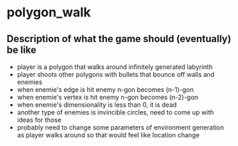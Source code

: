 # polygon_walk

## Description of what the game should (eventually) be like
- player is a polygon that walks around infinitely generated labyrinth
- player shoots other polygons with bullets that bounce off walls and enemies
- when enemie's edge is hit enemy n-gon becomes (n-1)-gon
- when enemie's vertex is hit enemy n-gon becomes (n-2)-gon
- when enemie's dimensionality is less than 0, it is dead
- another type of enemies is invincible circles, need to come up with ideas for those
- probably need to change some parameters of environment generation as player walks around so that would feel like location change
